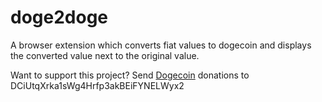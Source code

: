 doge2doge
=========

A browser extension which converts fiat values to dogecoin and displays the converted value next to the original value.

Want to support this project? Send [Dogecoin](http://dogecoin.com) donations to DCiUtqXrka1sWg4Hrfp3akBEiFYNELWyx2
